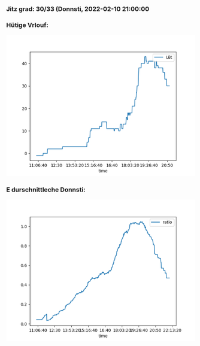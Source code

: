 ### Jitz grad: 30/33 (Donnsti, 2022-02-10 21:00:00

### Hütige Vrlouf:
![Graph](Today.png)

### E durschnittleche Donnsti:
![Graph](Donnsti.png)